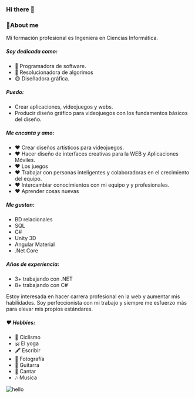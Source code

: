 ### Hi there 👋

### 💬About me
Mi formación profesional es Ingeniera en Ciencias Informática. 

##### Soy dedicada como:
- 🤔 Programadora de software.
- 🤔 Resolucionadora de algorimos
- 😄 Diseñadora gráfica. 

##### Puedo:
- Crear aplicaciones, videojuegos y webs. 
- Producir diseño gráfico para videojuegos con los fundamentos básicos del diseño.

##### Me encanta y amo:
- ♥  Crear diseños artísticos para videojuegos.
- ♥  Hacer diseño de interfaces creativas para la WEB y Aplicaciones Móviles.
- ♥  Los juegos 
- ♥  Trabajar con personas inteligentes y colaboradoras en el crecimiento del equipo.
- ♥  Intercambiar conocimientos con mi equipo y  y profesionales.
- ♥  Aprender cosas nuevas
  
##### Me gustan:
-  BD relacionales 
-  SQL
-  C#
-  Unity 3D
-  Angular Material
-  .Net Core

##### Años de experiencia:
-   3+  trabajando con .NET
-   8+  trabajando con C#
 
<p>Estoy interesada en hacer carrera profesional en la web y aumentar mis habilidades. Soy perfeccionista con mi trabajo y siempre me esfuerzo más para elevar mis propios estándares. </p>

##### ♥ Hobbies:
- 🚴  Ciclismo
- 🕉   El yoga 
- 🖋   Escribir
- 📸  Fotografía 
- 🎸  Guitarra
- 🎤  Cantar
- 🎶  Musica

<img alt="hello" src="[https://www.linkedin.com/in/loyda-cardenas-rey/overlay/1635494887504/single-media-viewer/](https://media-exp1.licdn.com/dms/image/C562DAQGrV4Ro4Q71UQ/profile-treasury-image-shrink_800_800/0/1656870552409?e=1663106400&v=beta&t=PLNLb_LnuIPbSH9Z_c42SxuJD9FWyKAfbA7w6SpCD5Y)">

 
<!--
**valquiriacr21/valquiriacr21** is a ✨ _special_ ✨ repository because its `README.md` (this file) appears on your GitHub profile.

Here are some ideas to get you started:

- 🔭 I’m currently working on ...
- 🌱 I’m currently learning ...
- 👯 I’m looking to collaborate on ...
- 🤔 I’m looking for help with ...
- 💬 Ask me about ...
- 📫 How to reach me: ...
- 😄 Pronouns: ...
- ⚡ Fun fact: ...
-->
